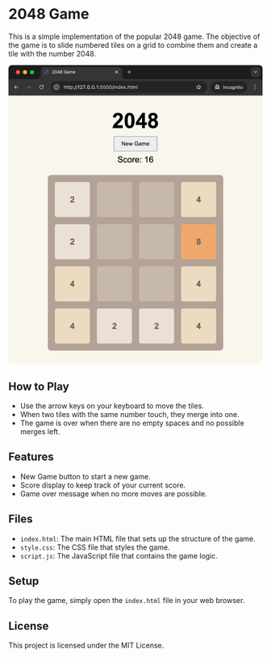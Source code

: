 # 2048 Game

This is a simple implementation of the popular 2048 game. The objective of the game is to slide numbered tiles on a grid to combine them and create a tile with the number 2048.

<img src="2048-Example.jpg" alt="2048 Example" width="600px">


## How to Play

- Use the arrow keys on your keyboard to move the tiles.
- When two tiles with the same number touch, they merge into one.
- The game is over when there are no empty spaces and no possible merges left.

## Features

- New Game button to start a new game.
- Score display to keep track of your current score.
- Game over message when no more moves are possible.

## Files

- `index.html`: The main HTML file that sets up the structure of the game.
- `style.css`: The CSS file that styles the game.
- `script.js`: The JavaScript file that contains the game logic.

## Setup

To play the game, simply open the `index.html` file in your web browser.

## License

This project is licensed under the MIT License.
